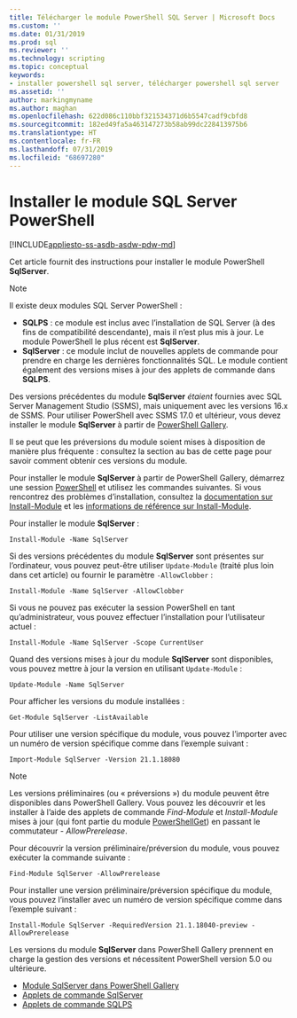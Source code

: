 ```yaml
---
title: Télécharger le module PowerShell SQL Server | Microsoft Docs
ms.custom: ''
ms.date: 01/31/2019
ms.prod: sql
ms.reviewer: ''
ms.technology: scripting
ms.topic: conceptual
keywords:
- installer powershell sql server, télécharger powershell sql server
ms.assetid: ''
author: markingmyname
ms.author: maghan
ms.openlocfilehash: 622d086c110bbf321534371d6b5547cadf9cbfd8
ms.sourcegitcommit: 182ed49fa5a463147273b58ab99dc228413975b6
ms.translationtype: HT
ms.contentlocale: fr-FR
ms.lasthandoff: 07/31/2019
ms.locfileid: "68697280"
---
```

# <a name="install-sql-server-powershell-module"></a>Installer le module SQL Server PowerShell
[!INCLUDE[appliesto-ss-asdb-asdw-pdw-md](../includes/appliesto-ss-asdb-asdw-pdw-md.md)]

Cet article fournit des instructions pour installer le module PowerShell **SqlServer**.
> [!NOTE]
> Il existe deux modules SQL Server PowerShell : 
> * **SQLPS** : ce module est inclus avec l’installation de SQL Server (à des fins de compatibilité descendante), mais il n’est plus mis à jour. Le module PowerShell le plus récent est **SqlServer**.
> * **SqlServer** : ce module inclut de nouvelles applets de commande pour prendre en charge les dernières fonctionnalités SQL. Le module contient également des versions mises à jour des applets de commande dans **SQLPS**. 

Des versions précédentes du module **SqlServer** *étaient* fournies avec SQL Server Management Studio (SSMS), mais uniquement avec les versions 16.x de SSMS. Pour utiliser PowerShell avec SSMS 17.0 et ultérieur, vous devez installer le module **SqlServer** à partir de [PowerShell Gallery](https://www.powershellgallery.com/packages/Sqlserver).

Il se peut que les préversions du module soient mises à disposition de manière plus fréquente : consultez la section au bas de cette page pour savoir comment obtenir ces versions du module.

Pour installer le module **SqlServer** à partir de PowerShell Gallery, démarrez une session [PowerShell](https://docs.microsoft.com/powershell/scripting/powershell-scripting) et utilisez les commandes suivantes. Si vous rencontrez des problèmes d’installation, consultez la [documentation sur Install-Module](https://docs.microsoft.com/powershell/gallery/psget/module/psget_install-module) et les [informations de référence sur Install-Module](https://docs.microsoft.com/powershell/module/powershellget/Install-Module).

Pour installer le module **SqlServer** :

```Install-Module -Name SqlServer```

Si des versions précédentes du module **SqlServer** sont présentes sur l’ordinateur, vous pouvez peut-être utiliser `Update-Module` (traité plus loin dans cet article) ou fournir le paramètre `-AllowClobber` :  

```Install-Module -Name SqlServer -AllowClobber```

Si vous ne pouvez pas exécuter la session PowerShell en tant qu’administrateur, vous pouvez effectuer l’installation pour l’utilisateur actuel :

```Install-Module -Name SqlServer -Scope CurrentUser```

Quand des versions mises à jour du module **SqlServer** sont disponibles, vous pouvez mettre à jour la version en utilisant `Update-Module` :

```Update-Module -Name SqlServer```

Pour afficher les versions du module installées :

```Get-Module SqlServer -ListAvailable```

Pour utiliser une version spécifique du module, vous pouvez l’importer avec un numéro de version spécifique comme dans l’exemple suivant :

```Import-Module SqlServer -Version 21.1.18080```

> [!NOTE]
> Les versions préliminaires (ou « préversions ») du module peuvent être disponibles dans PowerShell Gallery. Vous pouvez les découvrir et les installer à l’aide des applets de commande *Find-Module* et *Install-Module* mises à jour (qui font partie du module [PowerShellGet](https://www.powershellgallery.com/packages/PowerShellGet)) en passant le commutateur *- AllowPrerelease*.
>
> Pour découvrir la version préliminaire/préversion du module, vous pouvez exécuter la commande suivante :
>
> ```Find-Module SqlServer -AllowPrerelease```
>
> Pour installer une version préliminaire/préversion spécifique du module, vous pouvez l’installer avec un numéro de version spécifique comme dans l’exemple suivant :
>
> ```Install-Module SqlServer -RequiredVersion 21.1.18040-preview -AllowPrerelease```
> 

Les versions du module **SqlServer** dans PowerShell Gallery prennent en charge la gestion des versions et nécessitent PowerShell version 5.0 ou ultérieure. 

* [Module SqlServer dans PowerShell Gallery](https://www.powershellgallery.com/packages/Sqlserver) 
* [Applets de commande SqlServer](https://docs.microsoft.com/powershell/module/sqlserver)
* [Applets de commande SQLPS](https://docs.microsoft.com/powershell/module/sqlps)
